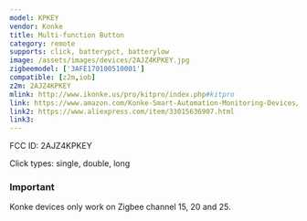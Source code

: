 ```yaml
---
model: KPKEY
vendor: Konke
title: Multi-function Button
category: remote
supports: click, batterypct, batterylow
image: /assets/images/devices/2AJZ4KPKEY.jpg
zigbeemodel: ['3AFE170100510001']
compatible: [z2m,iob]
z2m: 2AJZ4KPKEY
mlink: http://www.ikonke.us/pro/kitpro/index.php#kitpro
link: https://www.amazon.com/Konke-Smart-Automation-Monitoring-Devices/dp/B07QSDK31S
link2: https://www.aliexpress.com/item/33015636907.html
link3: 
---
```

FCC ID: 2AJZ4KPKEY

Click types: single, double, long 
### Important
Konke devices only work on Zigbee channel 15, 20 and 25. 